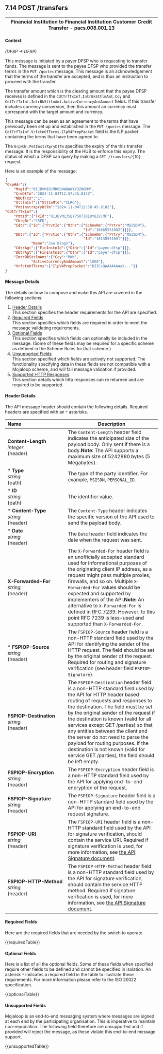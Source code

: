## 7.14 POST /transfers
| Financial Institution to Financial Institution Customer Credit Transfer - **pacs.008.001.13**|
|--|

#### Context 
*(DFSP -> DFSP)*

This message is initiated by a payer DFSP who is requesting to transfer funds. The message is sent to the payee DFSP who provided the transfer terms in the `PUT /quotes` message. This message is an acknowledgement that the terms of the transfer are accepted, and is thus an instruction to proceed with the transfer.

The transfer amount which is the clearing amount that the payee DFSP receives is defined in the `CdtTrfTxInf.IntrBkSttlmAmt.Ccy` and `CdtTrfTxInf.IntrBkSttlmAmt.ActiveCurrencyAndAmount` fields. If this transfer includes currency conversion, then this amount an currency must correspond with the target amount and currency.

This message can be seen as an agreement to the terms that have previously been set up and established in the `PUT \quotes` message. The `CdtTrfTxInf.VrfctnOfTerms.IlpV4PrepPacket` field is the ILP packet containing the terms that have been agreed to.

The `GrpHdr.PmtInstrXpryDtTm` specifies the expiry of the this transfer message. It is the responsibility of the HUB to enforce this expiry. The status of which a DFSP can query by making a `GET /transfers/{ID}` request.

Here is an example of the message:
```json
{
"GrpHdr":{
    "MsgId":"01JBVM1D2MR6D4WBWWYY3ZHGMM",
    "CreDtTm":"2024-11-04T12:57:45.812Z",
    "NbOfTxs":"1",
    "SttlmInf":{"SttlmMtd":"CLRG"},
    "PmtInstrXpryDtTm":"2024-11-04T12:58:45.810Z"},
"CdtTrfTxInf":{
    "PmtId":{"TxId":"01JBVM13SQYP507JB1DYBZVCMF"},
    "ChrgBr":"CRED",
    "Cdtr":{"Id":{"PrvtId":{"Othr":{"SchmeNm":{"Prtry":"MSISDN"},
                                    "Id":"16665551002"}}}},
    "Dbtr":{"Id":{"PrvtId":{"Othr":{"SchmeNm":{"Prtry":"MSISDN"},
                                    "Id":"16135551001"}}},
            "Name":"Joe Blogs"},
    "CdtrAgt":{"FinInstnId":{"Othr":{"Id":"payee-dfsp"}}},
    "DbtrAgt":{"FinInstnId":{"Othr":{"Id":"payer-dfsp"}}},
    "IntrBkSttlmAmt":{"Ccy":"MWK",
            "ActiveCurrencyAndAmount":"1080"},
    "VrfctnOfTerms":{"IlpV4PrepPacket":"DIICzQAAAAAAAaX..."}}
}    
```
#### Message Details
The details on how to compose and make this API are covered in the following sections:
1. [Header Details](#header-details)<br> This section specifies the header requirements for the API are specified.
2. [Required Fields](#required-fields) <br> This section specifies which fields are required in order to meet the message validating requirements.
3. [Optional Fields](#optional-fields) <br> This section specifies which fields can optionally be included in the message. (Some of these fields may be required for a specific scheme as defined in the Scheme Rules for that scheme.)
4. [Unsupported Fields](#unsupported-fields) <br> This section specified which fields are actively not supported. The functionality specifying data in these fields are not compatible with a Mojaloop scheme, and will fail message validation if provided.
5. [Supported HTTP Responses](#supported-http-responses) <br> This section details which http responses can re returned and are required to be supported.

#### Header Details 
The API message header should contain the following details. Required headers are specified with an `*` asterisks.

| Name&nbsp;&nbsp;&nbsp;&nbsp;&nbsp;&nbsp;&nbsp;&nbsp;&nbsp;&nbsp;&nbsp;&nbsp;&nbsp;&nbsp;&nbsp;&nbsp;&nbsp;&nbsp;&nbsp;&nbsp;&nbsp;&nbsp;&nbsp;&nbsp;&nbsp;&nbsp;&nbsp;&nbsp;&nbsp;&nbsp;&nbsp;&nbsp;| Description |
|--|--|
|**Content-Length**<br>*integer*<br>(header)|The `Content-Length` header field indicates the anticipated size of the payload body. Only sent if there is a body.**Note:** The API supports a maximum size of 5242880 bytes (5 Megabytes).|
| * **Type**<br>*string*<br>(path)|The type of the party identifier. For example, `MSISDN`, `PERSONAL_ID`.|
| * **ID**<br>*string*<br>(path)| The identifier value.|
| * **Content-Type** <br>*string*<br>(header)|The `Content-Type` header indicates the specific version of the API used to send the payload body.|
| * **Date**<br>*string*<br>(header)|The `Date` header field indicates the date when the request was sent.|
| **X-Forwarded-For** <br> *string*<br>(header)|The `X-Forwarded-For` header field is an unofficially accepted standard used for informational purposes of the originating client IP address, as a request might pass multiple proxies, firewalls, and so on. Multiple `X-Forwarded-For` values should be expected and supported by implementers of the API.**Note:** An alternative to `X-Forwarded-For` is defined in [RFC 7239](https://tools.ietf.org/html/rfc7239). However, to this point RFC 7239 is less-used and supported than `X-Forwarded-For`.|
| * **FSPIOP-Source** <br> *string*<br>(header)|The `FSPIOP-Source` header field is a non-HTTP standard field used by the API for identifying the sender of the HTTP request. The field should be set by the original sender of the request. Required for routing and signature verification (see header field `FSPIOP-Signature`).|
| **FSPIOP-Destination** <br> *string*<br>(header)|The `FSPIOP-Destination` header field is a non-HTTP standard field used by the API for HTTP header based routing of requests and responses to the destination. The field must be set by the original sender of the request if the destination is known (valid for all services except GET /parties) so that any entities between the client and the server do not need to parse the payload for routing purposes. If the destination is not known (valid for service GET /parties), the field should be left empty.|
| **FSPIOP-Encryption** <br> *string*<br>(header) | The `FSPIOP-Encryption` header field is a non-HTTP standard field used by the API for applying end-to-end encryption of the request.|
| **FSPIOP-Signature** <br> *string* <br> (header)| The `FSPIOP-Signature` header field is a non-HTTP standard field used by the API for applying an end-to-end request signature.|
| **FSPIOP-URI** <br> *string* <br> (header) | The `FSPIOP-URI` header field is a non-HTTP standard field used by the API for signature verification, should contain the service URI. Required if signature verification is used, for more information, see [the API Signature document](https://github.com/mojaloop/docs/tree/main/Specification%20Document%20Set).|
| **FSPIOP-HTTP-Method** <br> *string* <br> (header) | The `FSPIOP-HTTP-Method` header field is a non-HTTP standard field used by the API for signature verification, should contain the service HTTP method. Required if signature verification is used, for more information, see [the API Signature document](https://github.com/mojaloop/docs/tree/main/Specification%20Document%20Set).|


#### Required Fields
Here are the required fields that are needed by the switch to operate.

{{requiredTable}}


#### Optional Fields
Here is a list of all the optional fields. Some of these fields when specified require other fields to be defined and cannot be specified in isolation. An asterisk `*` indicates a required field in the table to illustrate these requirements. For more information please refer to the ISO 20022 specification.

{{optionalTable}}

#### Unsupported Fields

Mojaloop is an end-to-end messaging system where messages are signed at each end by the participating organisation. This is imperative to maintain non-repudiation. The following field therefore are unsupported and if provided will reject the message, as these violate this end-to-end message support.

{{unsupportedTable}}
